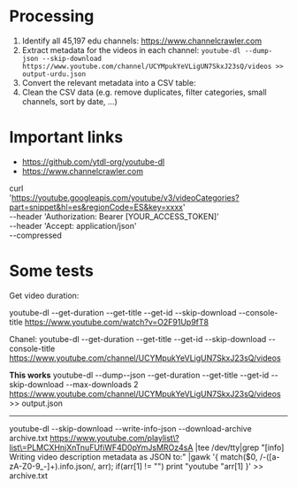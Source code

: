 

# Processing
1. Identify all 45,197 edu channels: https://www.channelcrawler.com
2. Extract metadata for the videos in each channel: `youtube-dl --dump-json --skip-download https://www.youtube.com/channel/UCYMpukYeVLigUN7SkxJ23sQ/videos >> output-urdu.json`
3. Convert the relevant metadata into a CSV table:
4. Clean the CSV data (e.g. remove duplicates, filter categories, small channels, sort by date, ...)

# Important links

* https://github.com/ytdl-org/youtube-dl
* https://www.channelcrawler.com



curl \
  'https://youtube.googleapis.com/youtube/v3/videoCategories?part=snippet&hl=es&regionCode=ES&key=xxxx' \
  --header 'Authorization: Bearer [YOUR_ACCESS_TOKEN]' \
  --header 'Accept: application/json' \
  --compressed


# Some tests

Get video duration:

youtube-dl --get-duration --get-title --get-id --skip-download --console-title https://www.youtube.com/watch?v=O2F91Up9fT8


Chanel:
youtube-dl --get-duration --get-title --get-id --skip-download --console-title https://www.youtube.com/channel/UCYMpukYeVLigUN7SkxJ23sQ/videos


**This works**
youtube-dl --dump--json --get-duration --get-title --get-id --skip-download --max-downloads 2 https://www.youtube.com/channel/UCYMpukYeVLigUN7SkxJ23sQ/videos >> output.json

---
youtube-dl --skip-download --write-info-json --download-archive archive.txt https://www.youtube.com/playlist\?list\=PLMCXHnjXnTnuFUfiWF4D0pYmJsMROz4sA |tee /dev/tty|grep "\[info] Writing video description metadata as JSON to:" |gawk '{ match($0, /-([a-zA-Z0-9_-]+)\.info\.json/, arr); if(arr[1] != "") print "youtube "arr[1] }' >> archive.txt
